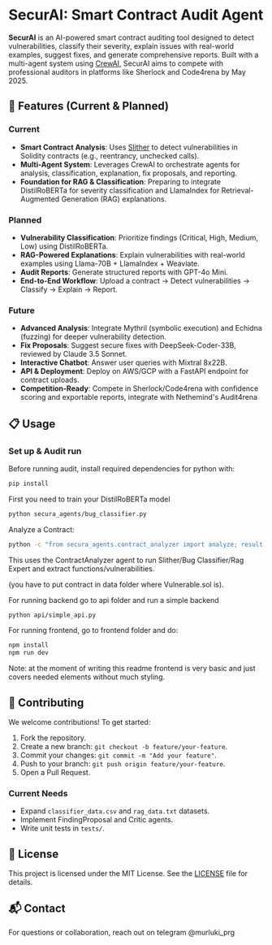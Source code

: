 # SecurAI: Smart Contract Audit Agent 

**SecurAI** is an AI-powered smart contract auditing tool designed to detect vulnerabilities, classify their severity, explain issues with real-world examples, suggest fixes, and generate comprehensive reports. Built with a multi-agent system using [CrewAI](https://github.com/joaomdmoura/crewAI), SecurAI aims to compete with professional auditors in platforms like Sherlock and Code4rena by May 2025.

## 🌟 Features (Current & Planned)

### Current 
- **Smart Contract Analysis**: Uses [Slither](https://github.com/crytic/slither) to detect vulnerabilities in Solidity contracts (e.g., reentrancy, unchecked calls).
- **Multi-Agent System**: Leverages CrewAI to orchestrate agents for analysis, classification, explanation, fix proposals, and reporting.
- **Foundation for RAG & Classification**: Preparing to integrate DistilRoBERTa for severity classification and LlamaIndex for Retrieval-Augmented Generation (RAG) explanations.

### Planned 
- **Vulnerability Classification**: Prioritize findings (Critical, High, Medium, Low) using DistilRoBERTa.
- **RAG-Powered Explanations**: Explain vulnerabilities with real-world examples using Llama-70B + LlamaIndex + Weaviate.
- **Audit Reports**: Generate structured reports with GPT-4o Mini.
- **End-to-End Workflow**: Upload a contract → Detect vulnerabilities → Classify → Explain → Report.

### Future 
- **Advanced Analysis**: Integrate Mythril (symbolic execution) and Echidna (fuzzing) for deeper vulnerability detection.
- **Fix Proposals**: Suggest secure fixes with DeepSeek-Coder-33B, reviewed by Claude 3.5 Sonnet.
- **Interactive Chatbot**: Answer user queries with Mixtral 8x22B.
- **API & Deployment**: Deploy on AWS/GCP with a FastAPI endpoint for contract uploads.
- **Competition-Ready**: Compete in Sherlock/Code4rena with confidence scoring and exportable reports, integrate with Nethemind's Audit4rena 

## 📋 Usage

### Set up & Audit run 

Before running audit, install required dependencies for python with: 

```bash
pip install 
```

First you need to train your DistilRoBERTa model

```bash
python secura_agents/bug_classifier.py
```

Analyze a Contract:

```bash
python -c "from secura_agents.contract_analyzer import analyze; result = analyze('data/test_contracts/reentrancy_test.sol'); print('FAILED AT:', result.get('failed_step', 'Success'))"
```
This uses the ContractAnalyzer agent to run Slither/Bug Classifier/Rag Expert and extract functions/vulnerabilities.

(you have to put contract in data folder where Vulnerable.sol is).


For running backend go to api folder and run a simple backend 
```bash
python api/simple_api.py
```

For running frontend, go to frontend folder and do:

```bash
npm install 
npm run dev 
```

Note: at the moment of writing this readme frontend is very basic and just covers needed elements without much styling. 

## 🤝 Contributing

We welcome contributions! To get started:
1. Fork the repository.
2. Create a new branch: `git checkout -b feature/your-feature`.
3. Commit your changes: `git commit -m "Add your feature"`.
4. Push to your branch: `git push origin feature/your-feature`.
5. Open a Pull Request.

### Current Needs
- Expand `classifier_data.csv` and `rag_data.txt` datasets.
- Implement FindingProposal and Critic agents.
- Write unit tests in `tests/`.

## 📄 License

This project is licensed under the MIT License. See the [LICENSE](LICENSE) file for details.

## 📬 Contact

For questions or collaboration, reach out on telegram @murluki_prg

